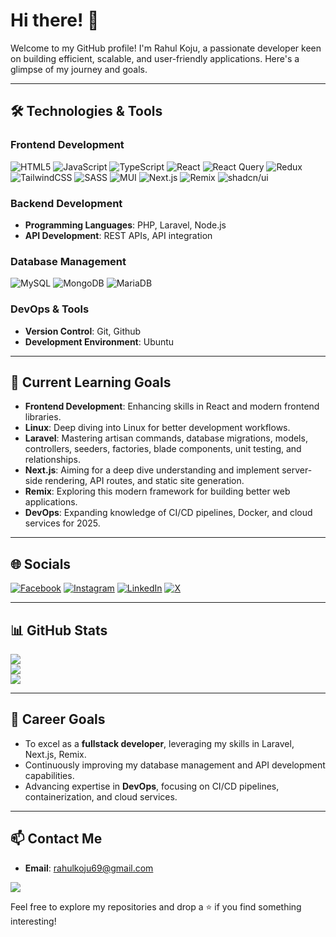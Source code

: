 # Hi there! 👋

Welcome to my GitHub profile! I'm Rahul Koju, a passionate developer keen on building efficient, scalable, and user-friendly applications. Here's a glimpse of my journey and goals.

---

## 🛠️ Technologies & Tools

### Frontend Development
![HTML5](https://img.shields.io/badge/html5-%23E34F26.svg?style=for-the-badge&logo=html5&logoColor=white) ![JavaScript](https://img.shields.io/badge/javascript-%23323330.svg?style=for-the-badge&logo=javascript&logoColor=%23F7DF1E) ![TypeScript](https://img.shields.io/badge/typescript-%23007ACC.svg?style=for-the-badge&logo=typescript&logoColor=white) ![React](https://img.shields.io/badge/react-%2320232a.svg?style=for-the-badge&logo=react&logoColor=%2361DAFB) ![React Query](https://img.shields.io/badge/-React%20Query-FF4154?style=for-the-badge&logo=react%20query&logoColor=white) ![Redux](https://img.shields.io/badge/redux-%23593d88.svg?style=for-the-badge&logo=redux&logoColor=white) ![TailwindCSS](https://img.shields.io/badge/tailwindcss-%2338B2AC.svg?style=for-the-badge&logo=tailwind-css&logoColor=white) ![SASS](https://img.shields.io/badge/SASS-hotpink.svg?style=for-the-badge&logo=SASS&logoColor=white) ![MUI](https://img.shields.io/badge/MUI-%230081CB.svg?style=for-the-badge&logo=mui&logoColor=white) ![Next.js](https://img.shields.io/badge/next.js-%23000000.svg?style=for-the-badge&logo=nextdotjs&logoColor=white) ![Remix](https://img.shields.io/badge/remix-%2320232a.svg?style=for-the-badge&logo=remix&logoColor=white) ![shadcn/ui](https://img.shields.io/badge/shadcn/ui-%2361DAFB.svg?style=for-the-badge&logo=react&logoColor=white)

### Backend Development
- **Programming Languages**: PHP, Laravel, Node.js
- **API Development**: REST APIs, API integration

### Database Management
![MySQL](https://img.shields.io/badge/mysql-4479A1.svg?style=for-the-badge&logo=mysql&logoColor=white) ![MongoDB](https://img.shields.io/badge/MongoDB-%234ea94b.svg?style=for-the-badge&logo=mongodb&logoColor=white) ![MariaDB](https://img.shields.io/badge/MariaDB-003545?style=for-the-badge&logo=mariadb&logoColor=white)

### DevOps & Tools
- **Version Control**: Git, Github 
- **Development Environment**: Ubuntu

---

## 🌱 Current Learning Goals

- **Frontend Development**: Enhancing skills in React and modern frontend libraries.
- **Linux**: Deep diving into Linux for better development workflows.
- **Laravel**: Mastering artisan commands, database migrations, models, controllers, seeders, factories, blade components, unit testing, and relationships.
- **Next.js**: Aiming for a deep dive understanding and implement server-side rendering, API routes, and static site generation.
- **Remix**: Exploring this modern framework for building better web applications.
- **DevOps**: Expanding knowledge of CI/CD pipelines, Docker, and cloud services for 2025.

---

## 🌐 Socials
[![Facebook](https://img.shields.io/badge/Facebook-%231877F2.svg?logo=Facebook&logoColor=white)](https://facebook.com/RahulKoju) [![Instagram](https://img.shields.io/badge/Instagram-%23E4405F.svg?logo=Instagram&logoColor=white)](https://instagram.com/uchiha_rahul) [![LinkedIn](https://img.shields.io/badge/LinkedIn-%230077B5.svg?logo=linkedin&logoColor=white)](https://linkedin.com/in/rahul-koju) [![X](https://img.shields.io/badge/X-black.svg?logo=X&logoColor=white)](https://x.com/Rahulkoju)

---

## 📊 GitHub Stats
![](https://github-readme-stats.vercel.app/api?username=RahulKoju&theme=dark&hide_border=false&include_all_commits=true&count_private=false)<br/>
![](https://github-readme-streak-stats.herokuapp.com/?user=RahulKoju&theme=dark&hide_border=false)<br/>
![](https://github-readme-stats.vercel.app/api/top-langs/?username=RahulKoju&theme=dark&hide_border=false&include_all_commits=true&count_private=false&layout=compact)

---

## 💼 Career Goals

- To excel as a **fullstack developer**, leveraging my skills in Laravel, Next.js, Remix.
- Continuously improving my database management and API development capabilities.
- Advancing expertise in **DevOps**, focusing on CI/CD pipelines, containerization, and cloud services.
---

## 📫 Contact Me
- **Email**: [rahulkoju69@gmail.com](mailto:rahulkoju69@gmail.com)

[![](https://visitcount.itsvg.in/api?id=RahulKoju&icon=0&color=0)](https://visitcount.itsvg.in)

Feel free to explore my repositories and drop a ⭐ if you find something interesting!
